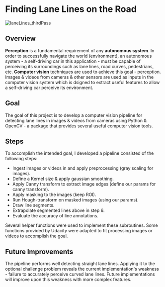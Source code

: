 # **Finding Lane Lines on the Road** 
![laneLines_thirdPass](https://user-images.githubusercontent.com/76077647/126323080-50adde24-93a3-4c49-a2a1-9a9a6657a413.jpg)

Overview
---

**Perception** is a fundamental requirement of any **autonomous system**. In order to successfully navigate the world (environment), an autonomous system - a self-driving car in this application - must be capable of perceiving its surroundings such as lane lines, road curves, pedestrians, etc. **Computer vision** techniques are used to achieve this goal - perception. Images & videos from cameras & other sensors are used as inputs in the computer vision system which is dsigned to extract useful features to allow a self-driving car perceive its environment. 

Goal
---

The goal of this project is to develop a computer vision pipeline for detecting lane lines in images & videos from cameras using Python & OpenCV - a package that provides several useful computer vision tools.

Steps
---

To accomplish the intended goal, I developed a pipeline consisted of the following steps:

* Ingest images or videos in and apply preprocessing (gray scaling for images).
* Define a Kernel size & apply gaussian smoothing.
* Apply Canny transform to extract image edges (define our params for canny transform).
* Apply masking to the images (keep ROI).
* Run Hough-transform on masked images (using our params).
* Draw line segments.
* Extrapolate segmented lines above in step 6.
* Evaluate the accuracy of line annotations.

Several helper functions were used to implement these subroutines. Some functions provided by Udacity were adapted to fit processing images or videos to accomplish the goal.

Future Improvements
---

The pipeline performs well detecting straight lane lines. Applying it to the optional challenge problem reveals the current implementation's weakness - failure to accurately perceive curved lane lines. Future implementations will improve upon this weakness with more complex features. 
